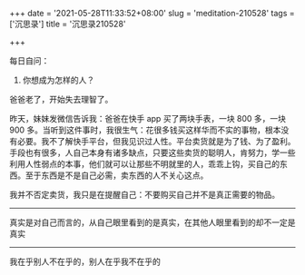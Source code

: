 +++
date = '2021-05-28T11:33:52+08:00'
slug = 'meditation-210528'
tags = ['沉思录']
title = '沉思录210528'

+++

每日自问：

1. 你想成为怎样的人？

爸爸老了，开始失去理智了。

昨天，妹妹发微信告诉我：爸爸在快手 app 买了两块手表，一块 800 多，一块 900 多。当听到这件事时，我很生气：花很多钱买这样华而不实的事物，根本没有必要。我不了解快手平台，但我见识过人性。平台卖货就是为了钱、为了盈利。手段也有很多，人自己本身有诸多缺点，只要这些卖货的聪明人，肯努力，学一些利用人性弱点的本事，他们就可以让那些不明就里的人，乖乖上钩，买自己的东西。至于东西是不是自己必需，卖东西的人不关心这点。

我并不否定卖货，我只是在提醒自己：不要购买自己并不是真正需要的物品。

---

真实是对自己而言的，从自己眼里看到的是真实，在其他人眼里看到的却不一定是真实

---

我在乎别人不在乎的，别人在乎我不在乎的
